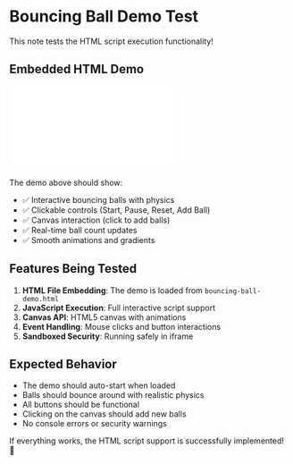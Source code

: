 # Bouncing Ball Demo Test

This note tests the HTML script execution functionality!

## Embedded HTML Demo

![Bouncing Ball Demo](./bouncing-ball-demo.html)

The demo above should show:
- ✅ Interactive bouncing balls with physics
- ✅ Clickable controls (Start, Pause, Reset, Add Ball)  
- ✅ Canvas interaction (click to add balls)
- ✅ Real-time ball count updates
- ✅ Smooth animations and gradients

## Features Being Tested

1. **HTML File Embedding**: The demo is loaded from `bouncing-ball-demo.html`
2. **JavaScript Execution**: Full interactive script support
3. **Canvas API**: HTML5 canvas with animations
4. **Event Handling**: Mouse clicks and button interactions
5. **Sandboxed Security**: Running safely in iframe

## Expected Behavior

- The demo should auto-start when loaded
- Balls should bounce around with realistic physics
- All buttons should be functional
- Clicking on the canvas should add new balls
- No console errors or security warnings

If everything works, the HTML script support is successfully implemented! 🎉